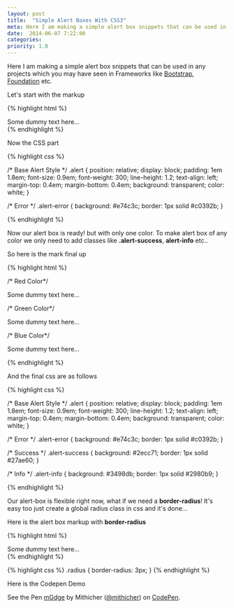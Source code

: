 ```yaml
---
layout: post
title:  "Simple Alert Boxes With CSS3"
meta: Here I am making a simple alert box snippets that can be used in any projects which you may have seen in Frameworks like Bootstrap, Foundation etc.
date:  2014-06-07 7:22:00
categories:  
priority: 1.0
---
```


Here I am making a simple alert box snippets that can be used in any projects which you may have seen in
Frameworks like <a class="style1" href="http://getbootstrap.com">Bootstrap</a>, <a class="style1" href="http://foundation.zurb.com">Foundation</a> etc. 

Let's start with the markup

{% highlight html %}
<div class="alert alert-error">
	Some dummy text here...
</div>
{% endhighlight %}

Now the CSS part

{% highlight css %}

/* Base Alert Style */
.alert {
	position: relative;
    display: block;
    padding: 1em 1.8em;
    font-size: 0.9em;
    font-weight: 300;
    line-height: 1.2;
    text-align: left;
    margin-top: 0.4em;
    margin-bottom: 0.4em;
    background: transparent;
    color: white;
}

/* Error */
.alert-error {
    background: #e74c3c;
	border: 1px solid #c0392b;
}

{% endhighlight %}

Now our alert box is ready! but with only one color. To make alert box of any color we only need to
add classes like **.alert-success**, **alert-info** etc..

So here is the mark final up

{% highlight html %}

/* Red Color*/
<div class="alert alert-error">
	Some dummy text here...
</div>

/* Green Color*/
<div class="alert alert-success">
	Some dummy text here...
</div>

/* Blue Color*/
<div class="alert alert-info">
	Some dummy text here...
</div>

{% endhighlight %}

And the final css are as follows

{% highlight css %}

/* Base Alert Style */
.alert {
	position: relative;
    display: block;
    padding: 1em 1.8em;
    font-size: 0.9em;
    font-weight: 300;
    line-height: 1.2;
    text-align: left;
    margin-top: 0.4em;
    margin-bottom: 0.4em;
    background: transparent;
    color: white;
}

/* Error */
.alert-error {
    background: #e74c3c;
	border: 1px solid #c0392b;
}

/* Success */
.alert-success {
    background: #2ecc71;
	border: 1px solid #27ae60;
}

/* Info */
.alert-info {
    background: #3498db;
	border: 1px solid #2980b9;
}

{% endhighlight %}

Our alert-box is flexible right now, what if we need a **border-radius**! It's easy too just create
a global radius class in css and it's done...

Here is the alert box markup with **border-radius**

{% highlight html %}
<div class="alert alert-error radius">
	Some dummy text here...
</div>
{% endhighlight %}

{% highlight css %}
.radius {
	border-radius: 3px;
}
{% endhighlight %}

Here is the Codepen Demo

<p data-height="475" data-theme-id="0" data-slug-hash="mGdge" data-default-tab="result" class='codepen'>See the Pen <a href='http://codepen.io/mithicher/pen/mGdge/'>mGdge</a> by Mithicher (<a href='http://codepen.io/mithicher'>@mithicher</a>) on <a href='http://codepen.io'>CodePen</a>.</p>
<script async="async" src="http://codepen.io/assets/embed/ei.js"></script>
